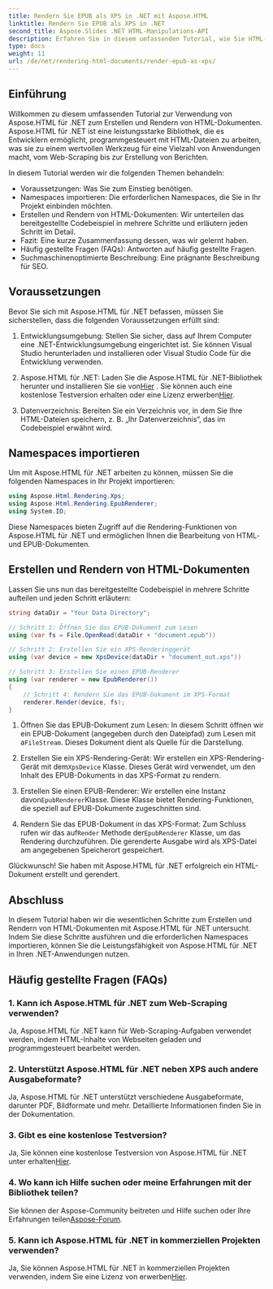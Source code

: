 ```yaml
---
title: Rendern Sie EPUB als XPS in .NET mit Aspose.HTML
linktitle: Rendern Sie EPUB als XPS in .NET
second_title: Aspose.Slides .NET HTML-Manipulations-API
description: Erfahren Sie in diesem umfassenden Tutorial, wie Sie HTML-Dokumente mit Aspose.HTML für .NET erstellen und rendern. Tauchen Sie ein in die Welt der HTML-Manipulation, Web-Scraping und mehr.
type: docs
weight: 11
url: /de/net/rendering-html-documents/render-epub-as-xps/
---
```


## Einführung

Willkommen zu diesem umfassenden Tutorial zur Verwendung von Aspose.HTML für .NET zum Erstellen und Rendern von HTML-Dokumenten. Aspose.HTML für .NET ist eine leistungsstarke Bibliothek, die es Entwicklern ermöglicht, programmgesteuert mit HTML-Dateien zu arbeiten, was sie zu einem wertvollen Werkzeug für eine Vielzahl von Anwendungen macht, vom Web-Scraping bis zur Erstellung von Berichten.

In diesem Tutorial werden wir die folgenden Themen behandeln:
- Voraussetzungen: Was Sie zum Einstieg benötigen.
- Namespaces importieren: Die erforderlichen Namespaces, die Sie in Ihr Projekt einbinden möchten.
- Erstellen und Rendern von HTML-Dokumenten: Wir unterteilen das bereitgestellte Codebeispiel in mehrere Schritte und erläutern jeden Schritt im Detail.
- Fazit: Eine kurze Zusammenfassung dessen, was wir gelernt haben.
- Häufig gestellte Fragen (FAQs): Antworten auf häufig gestellte Fragen.
- Suchmaschinenoptimierte Beschreibung: Eine prägnante Beschreibung für SEO.

## Voraussetzungen

Bevor Sie sich mit Aspose.HTML für .NET befassen, müssen Sie sicherstellen, dass die folgenden Voraussetzungen erfüllt sind:

1. Entwicklungsumgebung: Stellen Sie sicher, dass auf Ihrem Computer eine .NET-Entwicklungsumgebung eingerichtet ist. Sie können Visual Studio herunterladen und installieren oder Visual Studio Code für die Entwicklung verwenden.

2.  Aspose.HTML für .NET: Laden Sie die Aspose.HTML für .NET-Bibliothek herunter und installieren Sie sie von[Hier](https://releases.aspose.com/html/net/) . Sie können auch eine kostenlose Testversion erhalten oder eine Lizenz erwerben[Hier](https://purchase.aspose.com/buy).

3. Datenverzeichnis: Bereiten Sie ein Verzeichnis vor, in dem Sie Ihre HTML-Dateien speichern, z. B. „Ihr Datenverzeichnis“, das im Codebeispiel erwähnt wird.

## Namespaces importieren

Um mit Aspose.HTML für .NET arbeiten zu können, müssen Sie die folgenden Namespaces in Ihr Projekt importieren:

```csharp
using Aspose.Html.Rendering.Xps;
using Aspose.Html.Rendering.EpubRenderer;
using System.IO;
```

Diese Namespaces bieten Zugriff auf die Rendering-Funktionen von Aspose.HTML für .NET und ermöglichen Ihnen die Bearbeitung von HTML- und EPUB-Dokumenten.

## Erstellen und Rendern von HTML-Dokumenten

Lassen Sie uns nun das bereitgestellte Codebeispiel in mehrere Schritte aufteilen und jeden Schritt erläutern:

```csharp
string dataDir = "Your Data Directory";

// Schritt 1: Öffnen Sie das EPUB-Dokument zum Lesen
using (var fs = File.OpenRead(dataDir + "document.epub"))

// Schritt 2: Erstellen Sie ein XPS-Renderinggerät
using (var device = new XpsDevice(dataDir + "document_out.xps"))

// Schritt 3: Erstellen Sie einen EPUB-Renderer
using (var renderer = new EpubRenderer())
{
    // Schritt 4: Rendern Sie das EPUB-Dokument im XPS-Format
    renderer.Render(device, fs);
}
```

1.  Öffnen Sie das EPUB-Dokument zum Lesen: In diesem Schritt öffnen wir ein EPUB-Dokument (angegeben durch den Dateipfad) zum Lesen mit a`FileStream`. Dieses Dokument dient als Quelle für die Darstellung.

2.  Erstellen Sie ein XPS-Rendering-Gerät: Wir erstellen ein XPS-Rendering-Gerät mit dem`XpsDevice` Klasse. Dieses Gerät wird verwendet, um den Inhalt des EPUB-Dokuments in das XPS-Format zu rendern.

3.  Erstellen Sie einen EPUB-Renderer: Wir erstellen eine Instanz davon`EpubRenderer`Klasse. Diese Klasse bietet Rendering-Funktionen, die speziell auf EPUB-Dokumente zugeschnitten sind.

4.  Rendern Sie das EPUB-Dokument in das XPS-Format: Zum Schluss rufen wir das auf`Render` Methode der`EpubRenderer` Klasse, um das Rendering durchzuführen. Die gerenderte Ausgabe wird als XPS-Datei am angegebenen Speicherort gespeichert.

Glückwunsch! Sie haben mit Aspose.HTML für .NET erfolgreich ein HTML-Dokument erstellt und gerendert.

## Abschluss

In diesem Tutorial haben wir die wesentlichen Schritte zum Erstellen und Rendern von HTML-Dokumenten mit Aspose.HTML für .NET untersucht. Indem Sie diese Schritte ausführen und die erforderlichen Namespaces importieren, können Sie die Leistungsfähigkeit von Aspose.HTML für .NET in Ihren .NET-Anwendungen nutzen.

## Häufig gestellte Fragen (FAQs)

### 1. Kann ich Aspose.HTML für .NET zum Web-Scraping verwenden?

Ja, Aspose.HTML für .NET kann für Web-Scraping-Aufgaben verwendet werden, indem HTML-Inhalte von Webseiten geladen und programmgesteuert bearbeitet werden.

### 2. Unterstützt Aspose.HTML für .NET neben XPS auch andere Ausgabeformate?

Ja, Aspose.HTML für .NET unterstützt verschiedene Ausgabeformate, darunter PDF, Bildformate und mehr. Detaillierte Informationen finden Sie in der Dokumentation.

### 3. Gibt es eine kostenlose Testversion?

 Ja, Sie können eine kostenlose Testversion von Aspose.HTML für .NET unter erhalten[Hier](https://releases.aspose.com/).

### 4. Wo kann ich Hilfe suchen oder meine Erfahrungen mit der Bibliothek teilen?

 Sie können der Aspose-Community beitreten und Hilfe suchen oder Ihre Erfahrungen teilen[Aspose-Forum](https://forum.aspose.com/).

### 5. Kann ich Aspose.HTML für .NET in kommerziellen Projekten verwenden?

 Ja, Sie können Aspose.HTML für .NET in kommerziellen Projekten verwenden, indem Sie eine Lizenz von erwerben[Hier](https://purchase.aspose.com/buy).

